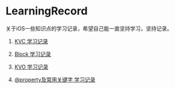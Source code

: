 # LearningRecord
关于iOS一些知识点的学习记录，希望自己能一直坚持学习，坚持记录。


 1. [KVC 学习记录](https://github.com/CoderJTao/LearningRecord/blob/master/KVC%20Record/README.md)

 2. [Block 学习记录](https://github.com/CoderJTao/LearningRecord/blob/master/Block/README.md)

 3. [KVO 学习记录](https://github.com/CoderJTao/LearningRecord/blob/master/KVO/README.md)

 4. [@property及常用关键字 学习记录](https://github.com/CoderJTao/LearningRecord/blob/master/Property/README.md)